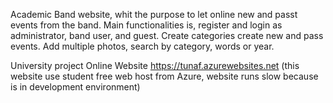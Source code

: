 Academic Band website, whit the purpose to let online new and passt events from the band. 
Main functionalities is, register and login as administrator, band user, and guest. 
Create categories create new and pass events. Add multiple photos, search by category, words or year.

University project
Online Website https://tunaf.azurewebsites.net
(this website use student free web host from Azure, website runs slow because is in development environment)

